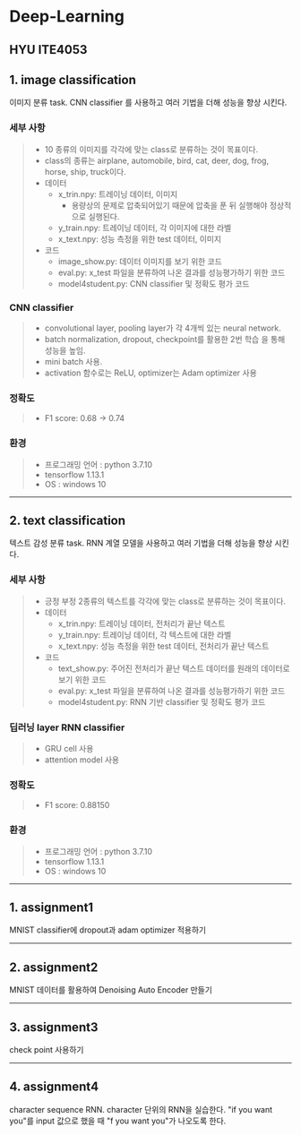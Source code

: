 # Deep-Learning
HYU ITE4053
-----------------------
 ## 1. image classification
  이미지 분류 task. CNN classifier 를 사용하고 여러 기법을 더해 성능을 향상 시킨다.
  ### 세부 사항
  > - 10 종류의 이미지를 각각에 맞는 class로 분류하는 것이 목표이다.
  > - class의 종류는 airplane, automobile, bird, cat, deer, dog, frog, horse, ship, truck이다.
  > - 데이터
  >   - x_trin.npy: 트레이닝 데이터, 이미지
  >     - 용량상의 문제로 압축되어있기 때문에 압축을 푼 뒤 실행해야 정상적으로 실행된다.
  >   - y_train.npy: 트레이닝 데이터, 각 이미지에 대한 라벨
  >   - x_text.npy: 성능 측정을 위한 test 데이터, 이미지
  > - 코드
  >   - image_show.py: 데이터 이미지를 보기 위한 코드
  >   - eval.py: x_test 파일을 분류하여 나온 결과를 성능평가하기 위한 코드
  >   - model4student.py: CNN classifier 및 정확도 평가 코드

  ### CNN classifier
  > - convolutional layer, pooling layer가 각 4개씩 있는 neural network.
  > - batch normalization, dropout, checkpoint를 활용한 2번 학습 을 통해 성능을 높임.
  > - mini batch 사용.
  > - activation 함수로는 ReLU, optimizer는 Adam optimizer 사용
  
  ### 정확도
  > - F1 score: 0.68 -> 0.74
  
   ### 환경
 > - 프로그래밍 언어 : python 3.7.10
 > - tensorflow 1.13.1
 > - OS : windows 10
 ---------------------------
## 2. text classification
  텍스트 감성 분류 task. RNN 계열 모델을 사용하고 여러 기법을 더해 성능을 향상 시킨다.
  ### 세부 사항
  > - 긍정 부정 2종류의 텍스트를 각각에 맞는 class로 분류하는 것이 목표이다.
  > - 데이터
  >   - x_trin.npy: 트레이닝 데이터, 전처리가 끝난 텍스트
  >   - y_train.npy: 트레이닝 데이터, 각 텍스트에 대한 라벨
  >   - x_text.npy: 성능 측정을 위한 test 데이터, 전처리가 끝난 텍스트
  > - 코드
  >   - text_show.py: 주어진 전처리가 끝난 텍스트 데이터를 원래의 데이터로 보기 위한 코드
  >   - eval.py: x_test 파일을 분류하여 나온 결과를 성능평가하기 위한 코드
  >   - model4student.py: RNN 기반 classifier 및 정확도 평가 코드

  ### 딥러닝 layer RNN classifier
  > - GRU cell 사용
  > - attention model 사용
  
  ### 정확도
  > - F1 score: 0.88150
  
   ### 환경
 > - 프로그래밍 언어 : python 3.7.10
 > - tensorflow 1.13.1
 > - OS : windows 10

---------------------------
## 1. assignment1
  MNIST classifier에 dropout과 adam optimizer 적용하기

 ---------------------------
 ## 2. assignment2
  MNIST 데이터를 활용하여 Denoising Auto Encoder 만들기

 ---------------------------
 ## 3. assignment3
  check point 사용하기

 ---------------------------
 ## 4. assignment4
  character sequence RNN. 
  character 단위의 RNN을 실습한다. "if you want you"를 input 값으로 했을 때 "f you want you"가 나오도록 한다.
